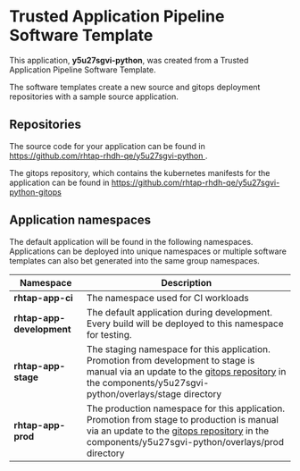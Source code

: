 # Trusted Application Pipeline Software Template

This application, **y5u27sgvi-python**, was created from a Trusted Application Pipeline Software Template.

The software templates create a new source and gitops deployment repositories with a sample source application. 

## Repositories

The source code for your application can be found in [https://github.com/rhtap-rhdh-qe/y5u27sgvi-python ](https://github.com/rhtap-rhdh-qe/y5u27sgvi-python ).
 
The gitops repository, which contains the kubernetes manifests for the application can be found in 
[https://github.com/rhtap-rhdh-qe/y5u27sgvi-python-gitops ](https://github.com/rhtap-rhdh-qe/y5u27sgvi-python-gitops ) 

## Application namespaces 

The default application will be found in the following namespaces. Applications can be deployed into unique namespaces or multiple software templates can also bet generated into the same group namespaces.  

|  Namespace   |  Description   |  
| -------- | -------- |
| **rhtap-app-ci** | The namespace used for CI workloads |
| **rhtap-app-development** | The default application during development. Every build will be deployed to this namespace for testing. |
| **rhtap-app-stage** | The staging namespace for this application. Promotion from development to stage is manual via an update to the [gitops repository](https://github.com/rhtap-rhdh-qe/y5u27sgvi-python-gitops ) in the components/y5u27sgvi-python/overlays/stage directory |
| **rhtap-app-prod** | The production namespace for this application. Promotion from stage to production is manual via an update to the [gitops repository](https://github.com/rhtap-rhdh-qe/y5u27sgvi-python-gitops ) in the components/y5u27sgvi-python/overlays/prod directory |